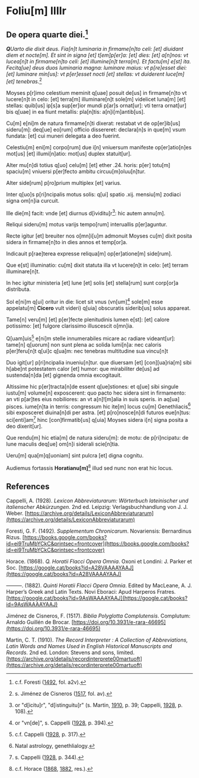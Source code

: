  # Foliu[m] IIIIr

## De opera quarte diei.[^1]

***Q**Uarto die dixit deus.
Fia[n]t luminaria in firmame[n]to celi: [et] diuidant diem et nocte[m].
Et sint in signa [et] t[em]p[er]a: [et] dies: [et] a[n]nos:  vt lucea[n]t in firmame[n]to celi: [et] illumine[n]t terra[m].
Et factu[m] e[st] ita.
Fecitq[ue] deus duos luminaria magna: luminare maius: vt p[re]esset diei: [et] luminare min[us]: vt p[er]esset nocti [et] stellas: vt duiderent luce[m] [et] tenebras*.[^2]

Moyses p[r]imo celestium meminit q[uae] posuit de[us] in firmame[n]to vt lucere[n]t in celo: [et] terra[m] illuminare[n]t sole[m] videlicet luna[m] [et] stellas: quib[us] ip[s]a sup[er]ior mundi p[ar]s ornat[ur]: vti terra ornat[ur] bis q[uae] in ea fiunt metallis: pla[n]tis: a[n]i[m]antib[us].

Cu[m] e[ni]m de natura firmame[n]ti dixerat: restabat vt de op[er]ib[us] sideru[m]: deq[ue] eo[rum] officio dissereret: declara[n]s in que[m] vsum fundata: [et] cui muneri delegata a deo fuerint.

Celestiu[m] eni[m] corpo[rum] due i[n] vniuersum manifeste op[er]atio[n]es mot[us] [et] illumi[n]atio: mot[us] duplex statuit[ur].

Alter mu[n]di totius q[uo] celu[m] [et] ether .24. horis: p[er] totu[m] spaciu[m] vniuersi p[er]fecto ambitu circuu[m]oluu[n]tur.


Alter side[rum] p[ro]prium multiplex [et] varius.

Inter q[uo]s p[ri]ncipalis motus solis: q[ui] spatio .xij. mensiu[m] zodiaci signa om[n]ia curcuit.

Ille die[m] facit: vnde [et] diurnus d[ividitu]r[^3]: hic autem annu[m].

Reliqui sideru[m] motus varijs tempo[rum] interuallis p[er]aguntur.

Recte igitur [et] breuiter nos o[mn]i[u]m admonuit Moyses cu[m] dixit posita sidera in firmame[n]to in dies annos et temp[or]a.

Indicauit p[rae]terea expresse reliqua[m] op[er]atione[m] side[rum].

Que e[st] illuminatio: cu[m] dixit statuta illa vt lucere[n]t in celo: [et] terram illuminare[n]t.

In hec igitur ministeria [et] lune [et] solis [et] stella[rum] sunt corp[or]a distributa.

Sol e[ni]m q[ui] oritur in die: licet sit vnus (vn[um][^4] sole[m] esse appelatu[m] **Cicero** vult videri) q[uia] obscuratis siderib[us] solus appareat.

Tame[n] veru[m] [et] p[er]fecte plenitudinis lumen e[st]: [et] calore potissimo: [et] fulgore clarissimo illuscescit o[mn]ia.

Q[uam]uis[^5] e[ni]m stelle innumerabiles micare ac radiare videant[ur]: tame[n] q[uorum] non sunt plena ac solida lumi[n]a: nec caloris p[er]feru[n]t q[ui]c q[ua]m: nec tenebras multitudine sua vincu[n]t

Duo igit[ur] p[ri]ncipalia inueniu[n]tur. que diuersam [et]  [con][ua]ria[m] sibi h[abe]nt potestatem calor [et] humor: que mirabiliter de[us] ad sustenda[n]da [et] gignenda omnia excogitauit.

Altissime hic p[er]tracta[n]de essent q[ue]stiones: et q[ue] sibi singule iustu[m] volume[n] exposcerent: quo pacto hec sidera sint in firmamento: an vti p[ar]tes eius nobiliores: an vt a[n]![m]alia in suis speris. in aq[ua] pisces. iume[n]ta in terris: congressum hic ite[m] locus cu[m] Genethliacis[^6] sibi exposceret diuina[n]di per astra. [et] p[ro]nosce[n]di futuros eue[n]tus: sci[enti]am[^7] hinc [con]firmatib[us] q[uia] Moyses sidera  i[n] signa posita a deo dixerit[ur].

Que rendu[m] hic etia[m] de natura sideru[m]: de motu: de p[ri]ncipatu: de lune maculis deq[ue] om[n]i siderali scie[n]tia.

Ueru[m] qua[m]q[uoniam] sint pulcra [et] digna cognitu.

Audiemus fortassis **Horatianu[m]**[^8] illud sed nunc non erat hic locus.

[^1]: c.f. Foresti ([1492](https://books.google.com/books?id=ei9TruMbYCkC&printsec=frontcover), fol. a2v).  
[^2]: s. Jiménez de Cisneros ([1517](https://doi.org/10.3931/e-rara-46695), fol. av).  
[^3]: or "d[icitu]r", "d[istinguitu]r" (s. Martin, [1910](https://archive.org/details/recordinterprete00martuoft), p. 39; Cappelli, [1928](https://archive.org/details/LexiconAbbreviaturarum), p. 108).  
[^4]: or "vn[de]", s. Cappelli ([1928](https://archive.org/details/LexiconAbbreviaturarum), p. 394).  
[^5]: c.f. Cappelli ([1928](https://archive.org/details/LexiconAbbreviaturarum), p. 317).  
[^6]: Natal astrology, genethlialogy.   
[^7]: s. Cappelli ([1928](https://archive.org/details/LexiconAbbreviaturarum), p. 344).  
[^8]: c.f. Horace ([1868](https://google.cat/books?id=A28VAAAAYAAJ), [1882](https://google.cat/books?id=9AsWAAAAYAAJ), res.).

## References

Cappelli, A. (1928). *Lexicon Abbreviaturarum: Wörterbuch lateinischer und italienscher Abkürzungen*. 2nd ed. Leipzig: Verlagsbuchhandlung von J. J. Weber. [https://archive.org/details/LexiconAbbreviaturarum](https://archive.org/details/LexiconAbbreviaturarum)

Foresti, G. F. (1492). *Supplementum Chronicarum*. Novariensis: Bernardinus Rizus. [https://books.google.com/books?id=ei9TruMbYCkC&printsec=frontcover](https://books.google.com/books?id=ei9TruMbYCkC&printsec=frontcover)

Horace. (1868). *Q. Horatii Flacci Opera Omnia*. Oxoni et Londini: J. Parker et Soc. [https://google.cat/books?id=A28VAAAAYAAJ](https://google.cat/books?id=A28VAAAAYAAJ)

———. (1882). *Quinti Horatii Flacci Opera Omnia*. Edited by MacLeane, A. J. Harper’s Greek and Latin Texts. Novi Eboraci: Apud Harperos Fratres. [https://google.cat/books?id=9AsWAAAAYAAJ](https://google.cat/books?id=9AsWAAAAYAAJ)

Jiménez de Cisneros, F. (1517). *Biblia Polyglotta Complutensis*. Complutum: Arnaldo Guillén de Brocar. [https://doi.org/10.3931/e-rara-46695](https://doi.org/10.3931/e-rara-46695)

Martin, C. T. (1910). *The Record Interpreter : A Collection of Abbreviations, Latin Words and Names Used in English Historical Manuscripts and Records*. 2nd ed. London: Stevens and sons, limited. [https://archive.org/details/recordinterprete00martuoft](https://archive.org/details/recordinterprete00martuoft)
